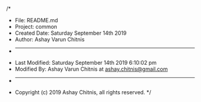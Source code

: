 /*
 * File: README.md
 * Project: common
 * Created Date: Saturday September 14th 2019
 * Author: Ashay Varun Chitnis
 * -----
 * Last Modified: Saturday September 14th 2019 6:10:02 pm
 * Modified By: Ashay Varun Chitnis at <ashay.chitnis@gmail.com>
 * -----
 * Copyright (c) 2019 Ashay Chitnis, all rights reserved.
 */




